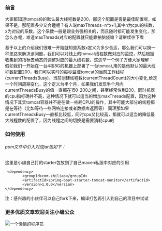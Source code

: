 
### 前言
大家都知道tomcat8的默认最大线程数是200，那这个配置是否是最佳配置呢，如果不是，那配置多少又合适呢？有人说maxThreads=n*x+1,其中n为cpu的核数，x为对应的系数，这个系数一般是跟业务强相关的，而且随时都可能发生变化，那怎么办呢，难道maxThreads对应的配置就只能靠拍脑袋嘛？请继续往下看

基于以上的介绍我们很难一开始就知道系数x定义为多少合适，那么我们可以换一种思路来解决该问题，我们可以对线上的tomcat线程数做对应的监控，然后根据收集到的指标去动态的调整对应的最大线程数，这边举一个例子方便大家理解：
假如我们一开始在一台4核8G的机器上部署了一台tomcat,用的是他默认的最大线程数配置200，我们可以实时的每秒监控tomcat的当前工作线程(currentThreadsBusy)，当前创建线程数(currentThreadCount)的大小变化,给定一个时间周期变化，这个定义为半个月，如果我们发现半个月内currentThreadsBusy的值一直都在150-200之间，甚至经常性到200，同时机器的cpu指标确并不高，这种情况下就可以适当的增加maxThreads配置，因为这种情况下其实tomcat容器并不是在做一些耗CPU的操作，其中可能大部分的线程都是在等待（比如等待一些网络连接或者数据库返回等）
同理那如果currentThreadsBusy一直都比较低，同时cpu又比较高，那就可以适当的降低最大线程数的配置了，因为线程之间的切换是需要消耗cpu的

### 如何使用
###### pom文件中引入对应jar包如下：
这里是小编自己打的starter包放到了自己macen私服中对应的引用
```
 <dependency>
        <groupId>com.zhiliao</groupId>
        <artifactId>spring-boot-starter-tomcat-monitor</artifactId>
        <version>1.0.0</version>
</dependency>
```
注：感兴趣的小伙伴可以自己fork下来，编译打包再引入到自己的项目中试试

### 更多优质文章欢迎关注小编公众

![一个懒惰的程序员](https://github.com/zhiliao666/spring-boot-starter/blob/master/spring-boot-starter-tomcat-monitor/qrcode_for_gh_d88d06cbce83_258%20.jpg)

